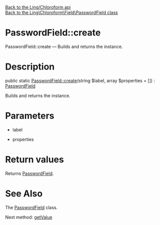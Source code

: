 [Back to the Ling/Chloroform api](https://github.com/lingtalfi/Chloroform/blob/master/doc/api/Ling/Chloroform.md)<br>
[Back to the Ling\Chloroform\Field\PasswordField class](https://github.com/lingtalfi/Chloroform/blob/master/doc/api/Ling/Chloroform/Field/PasswordField.md)


PasswordField::create
================



PasswordField::create — Builds and returns the instance.




Description
================


public static [PasswordField::create](https://github.com/lingtalfi/Chloroform/blob/master/doc/api/Ling/Chloroform/Field/PasswordField/create.md)(string $label, array $properties = []) : [PasswordField](https://github.com/lingtalfi/Chloroform/blob/master/doc/api/Ling/Chloroform/Field/PasswordField.md)




Builds and returns the instance.




Parameters
================


- label

    

- properties

    


Return values
================

Returns [PasswordField](https://github.com/lingtalfi/Chloroform/blob/master/doc/api/Ling/Chloroform/Field/PasswordField.md).








See Also
================

The [PasswordField](https://github.com/lingtalfi/Chloroform/blob/master/doc/api/Ling/Chloroform/Field/PasswordField.md) class.

Next method: [getValue](https://github.com/lingtalfi/Chloroform/blob/master/doc/api/Ling/Chloroform/Field/PasswordField/getValue.md)<br>

